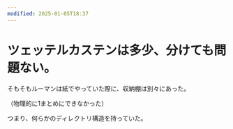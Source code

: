 ```yaml
---
modified: 2025-01-05T18:37
---
```

# ツェッテルカステンは多少、分けても問題ない。

そもそもルーマンは紙でやっていた際に、収納棚は別々にあった。

（物理的に1まとめにできなかった）

つまり、何らかのディレクトリ構造を持っていた。
